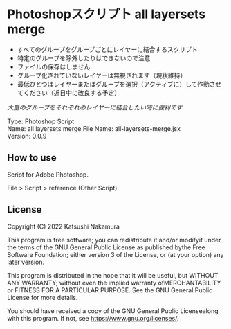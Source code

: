 # Photoshopスクリプト all layersets merge

- すべてのグループをグループごとにレイヤーに結合するスクリプト
- 特定のグループを除外したりはできないので注意
- ファイルの保存はしません
- グループ化されていないレイヤーは無視されます（現状維持）
- 最低ひとつはレイヤーまたはグループを選択（アクティブに）して作動させてください（近日中に改良する予定）

*大量のグループをそれぞれのレイヤーに結合したい時に便利です*

Type: Photoshop Script  
Name: all layersets merge 
File Name: all-layersets-merge.jsx  
Version: 0.0.9

## How to use

Script for Adobe Photoshop.

File > Script > reference (Other Script)


## License

Copyright (C) 2022 Katsushi Nakamura

This program is free software; you can redistribute it and/or modifyit under the terms of the GNU General Public License as published bythe Free Software Foundation; either version 3 of the License, or (at your option) any later version.

This program is distributed in the hope that it will be useful, but WITHOUT ANY WARRANTY; without even the implied warranty ofMERCHANTABILITY or FITNESS FOR A PARTICULAR PURPOSE. See the GNU General Public License for more details.

You should have received a copy of the GNU General Public Licensealong with this program. If not, see <https://www.gnu.org/licenses/>.
